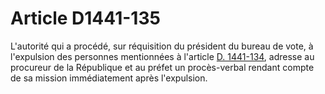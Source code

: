 # Article D1441-135

  
L'autorité qui a procédé, sur réquisition du président du bureau de vote, à l'expulsion des personnes mentionnées à l'article [D. 1441-134][1], adresse au procureur de la République et au préfet un procès-verbal rendant compte de sa mission immédiatement après l'expulsion.

 [1]: /affichCodeArticle.do?cidTexte=LEGITEXT000006072050&idArticle=LEGIARTI000018484631&dateTexte=&categorieLien=cid